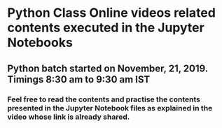 # Python Class Online videos related contents executed in the Jupyter Notebooks
## Python batch started on November, 21, 2019. Timings 8:30 am to 9:30 am IST
### Feel free to read the contents and practise the contents presented in the Jupyter Notebook files as explained in the video whose link is already shared.
